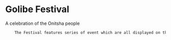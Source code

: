 # Golibe Festival
A celebration of the Onitsha people
```sh
    The Festival features series of event which are all displayed on the web platform
```
